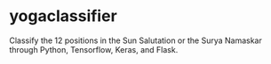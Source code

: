 # yogaclassifier
Classify the 12 positions in the Sun Salutation or the Surya Namaskar through Python, Tensorflow, Keras, and Flask.
